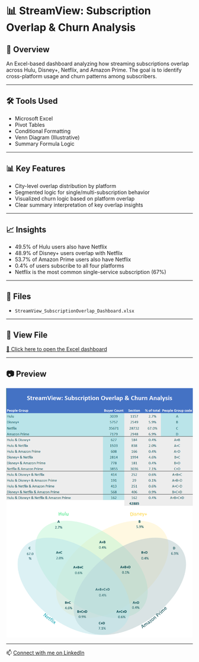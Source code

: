 # 📊 StreamView: Subscription Overlap & Churn Analysis

## 📌 Overview
An Excel-based dashboard analyzing how streaming subscriptions overlap across Hulu, Disney+, Netflix, and Amazon Prime. The goal is to identify cross-platform usage and churn patterns among subscribers.

---

## 🛠️ Tools Used
- Microsoft Excel
- Pivot Tables
- Conditional Formatting
- Venn Diagram (Illustrative)
- Summary Formula Logic

---

## 📊 Key Features
- City-level overlap distribution by platform
- Segmented logic for single/multi-subscription behavior
- Visualized churn logic based on platform overlap
- Clear summary interpretation of key overlap insights

---

## 📈 Insights
- 49.5% of Hulu users also have Netflix  
- 48.9% of Disney+ users overlap with Netflix  
- 53.7% of Amazon Prime users also have Netflix  
- 0.4% of users subscribe to all four platforms  
- Netflix is the most common single-service subscription (67%)

---

## 📁 Files
- `StreamView_SubscriptionOverlap_Dashboard.xlsx`

---

## 🔗 View File  
[📂 Click here to open the Excel dashboard](https://github.com/prakshalishah/streamview-subscription-overlap/blob/main/StreamView_SubscriptionOverlap_Dashboard.xlsx)

---

## 📷 Preview

![Dashboard Preview](preview.png)

---

📫 [Connect with me on LinkedIn](https://linkedin.com/in/prakshalishah)
